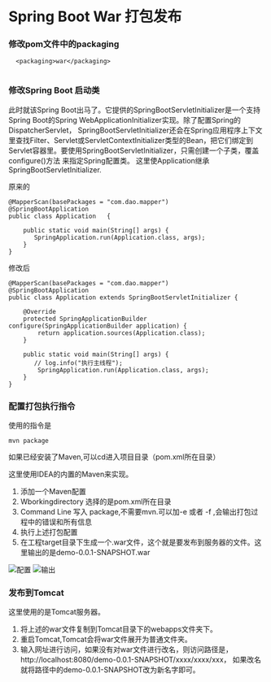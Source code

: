 <h1>Spring Boot War 打包发布</h2>

<h3>修改pom文件中的packaging</h3>

```
  <packaging>war</packaging>
  
```

<h3>修改Spring Boot 启动类</h3>

此时就该Spring Boot出马了。它提供的SpringBootServletInitializer是一个支持Spring Boot的Spring WebApplicationInitializer实现。除了配置Spring的DispatcherServlet， SpringBootServletInitializer还会在Spring应用程序上下文里查找Filter、Servlet或ServletContextInitializer类型的Bean，把它们绑定到Servlet容器里。要使用SpringBootServletInitializer，只需创建一个子类，覆盖configure()方法
来指定Spring配置类。
这里使Application继承SpringBootServletInitializer.

原来的

```
@MapperScan(basePackages = "com.dao.mapper")
@SpringBootApplication
public class Application   {

    public static void main(String[] args) {
       SpringApplication.run(Application.class, args);
    }
}
```

修改后

```
@MapperScan(basePackages = "com.dao.mapper")
@SpringBootApplication
public class Application extends SpringBootServletInitializer {

    @Override
    protected SpringApplicationBuilder configure(SpringApplicationBuilder application) {
        return application.sources(Application.class);
    }

    public static void main(String[] args) {
       // log.info("执行主线程");
        SpringApplication.run(Application.class, args);
    }
}
```

<h3>配置打包执行指令</h3>
使用的指令是

```
mvn package

```

如果已经安装了Maven,可以cd进入项目目录（pom.xml所在目录）

这里使用IDEA的内置的Maven来实现。
<ol>
    <li>添加一个Maven配置</li>
    <li>Wborkingdirectory 选择的是pom.xml所在目录</li>
    <li>Command Line 写入 package,不需要mvn.可以加-e 或者 -f ,会输出打包过程中的错误和所有信息</li>
    <li>执行上述打包配置</li>
    <li>在工程target目录下生成一个.war文件，这个就是要发布到服务器的文件。这里输出的是demo-0.0.1-SNAPSHOT.war</li>
</ol>

![配置](https://github.com/Mrlgj/SpringBootStudy/blob/master/ch8/img/1.png)
![输出](https://github.com/Mrlgj/SpringBootStudy/blob/master/ch8/img/2.png)

<h3>发布到Tomcat</h3>
这里使用的是Tomcat服务器。
<ol>
    <li>将上述的war文件复制到Tomcat目录下的webapps文件夹下。</li>
    <li>重启Tomcat,Tomcat会将war文件展开为普通文件夹。</li>
    <li>输入网址进行访问，如果没有对war文件进行改名，则访问路径是，http://localhost:8080/demo-0.0.1-SNAPSHOT/xxxx/xxxx/xxx，
        如果改名就将路径中的demo-0.0.1-SNAPSHOT改为新名字即可。</li>
</ol>
